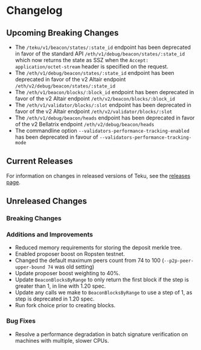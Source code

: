 
# Changelog

## Upcoming Breaking Changes
- The `/teku/v1/beacon/states/:state_id` endpoint has been deprecated in favor of the standard API `/eth/v1/debug/beacon/states/:state_id` which now returns the state as SSZ when the `Accept: application/octet-stream` header is specified on the request.
- The `/eth/v1/debug/beacon/states/:state_id` endpoint has been deprecated in favor of the v2 Altair endpoint `/eth/v2/debug/beacon/states/:state_id`
- The `/eth/v1/beacon/blocks/:block_id` endpoint has been deprecated in favor of the v2 Altair endpoint `/eth/v2/beacon/blocks/:block_id`
- The `/eth/v1/validator/blocks/:slot` endpoint has been deprecated in favor of the v2 Altair endpoint `/eth/v2/validator/blocks/:slot`
- The `/eth/v1/debug/beacon/heads` endpoint has been deprecated in favor of the v2 Bellatrix endpoint `/eth/v2/debug/beacon/heads`
- The commandline option `--validators-performance-tracking-enabled` has been deprecated in favour of `--validators-performance-tracking-mode`
 
## Current Releases
For information on changes in released versions of Teku, see the [releases page](https://github.com/ConsenSys/teku/releases).

## Unreleased Changes

### Breaking Changes

### Additions and Improvements
- Reduced memory requirements for storing the deposit merkle tree.
- Enabled proposer boost on Ropsten testnet.
- Changed the default maximum peers count from 74 to 100 (`--p2p-peer-upper-bound 74` was old setting)
- Update proposer boost weighting to 40%.
- Update `BeaconBlocksByRange` to only return the first block if the step is greater than 1, in line with 1.20 spec.
- Update any calls we make to `BeaconBlocksByRange` to use a step of 1, as step is deprecated in 1.20 spec.
- Run fork choice prior to creating blocks.

### Bug Fixes
- Resolve a performance degradation in batch signature verification on machines with multiple, slower CPUs.
